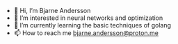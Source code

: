 - 👋 Hi, I’m Bjarne Andersson
- 👀 I’m interested in neural networks and optimization
- 🌱 I’m currently learning the basic techniques of golang
- 📫 How to reach me bjarne.andersson@proton.me
